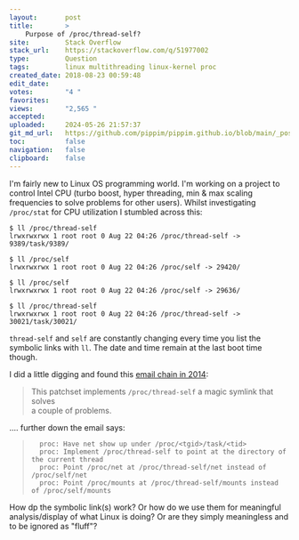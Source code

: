 ```yaml
---
layout:       post
title:        >
    Purpose of /proc/thread-self?
site:         Stack Overflow
stack_url:    https://stackoverflow.com/q/51977002
type:         Question
tags:         linux multithreading linux-kernel proc
created_date: 2018-08-23 00:59:48
edit_date:    
votes:        "4 "
favorites:    
views:        "2,565 "
accepted:     
uploaded:     2024-05-26 21:57:37
git_md_url:   https://github.com/pippim/pippim.github.io/blob/main/_posts/2018/2018-08-23-Purpose-of-_proc_thread-self_.md
toc:          false
navigation:   false
clipboard:    false
---
```


I'm fairly new to Linux OS programming world. I'm working on a project to control Intel CPU (turbo boost, hyper threading, min & max scaling frequencies to solve problems for other users). Whilst investigating `/proc/stat` for CPU utilization I stumbled across this:

``` 
$ ll /proc/thread-self
lrwxrwxrwx 1 root root 0 Aug 22 04:26 /proc/thread-self -> 9389/task/9389/

$ ll /proc/self
lrwxrwxrwx 1 root root 0 Aug 22 04:26 /proc/self -> 29420/

$ ll /proc/self
lrwxrwxrwx 1 root root 0 Aug 22 04:26 /proc/self -> 29636/

$ ll /proc/thread-self
lrwxrwxrwx 1 root root 0 Aug 22 04:26 /proc/thread-self -> 30021/task/30021/
```

`thread-self` and `self` are constantly changing every time you list the symbolic links with `ll`. The date and time remain at the last boot time though.

I did a little digging and found this [email chain in 2014][1]:

> This patchset implements `/proc/thread-self` a magic symlink that solves  
> a couple of problems.  

.... further down the email says:

>       proc: Have net show up under /proc/<tgid>/task/<tid>  
>       proc: Implement /proc/thread-self to point at the directory of the current thread  
>       proc: Point /proc/net at /proc/thread-self/net instead of /proc/self/net  
>       proc: Point /proc/mounts at /proc/thread-self/mounts instead of /proc/self/mounts  

How dp the symbolic link(s) work? Or how do we use them for meaningful analysis/display of what Linux is doing? Or are they simply meaningless and to be ignored as "fluff"?

  [1]: https://lwn.net/Articles/607422/
